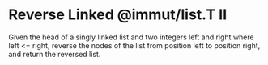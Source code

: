 # Reverse Linked @immut/list.T II

Given the head of a singly linked list and two integers left and right where left <= right, reverse the nodes of the list from position left to position right, and return the reversed list.
